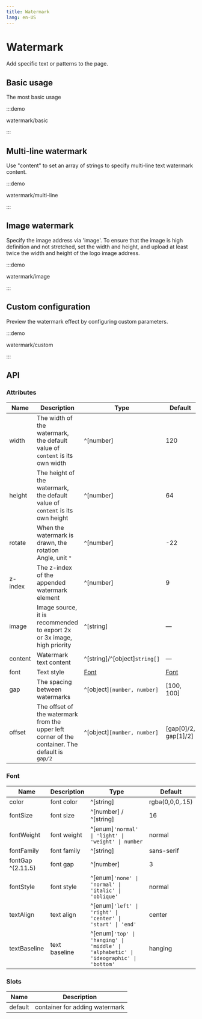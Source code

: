 ```yaml
---
title: Watermark
lang: en-US
---
```


# Watermark

Add specific text or patterns to the page.

## Basic usage

The most basic usage

:::demo

watermark/basic

:::

## Multi-line watermark

Use "content" to set an array of strings to specify multi-line text watermark content.

:::demo

watermark/multi-line

:::

## Image watermark

Specify the image address via 'image'. To ensure that the image is high definition and not stretched, set the width and height, and upload at least twice the width and height of the logo image address.

:::demo

watermark/image

:::

## Custom configuration

Preview the watermark effect by configuring custom parameters.

:::demo

watermark/custom

:::

## API

### Attributes

| Name    | Description                                                                                     | Type                          | Default                    |
| ------- | ----------------------------------------------------------------------------------------------- | ----------------------------- | -------------------------- |
| width   | The width of the watermark, the default value of `content` is its own width                     | ^[number]                     | 120                        |
| height  | The height of the watermark, the default value of `content` is its own height                   | ^[number]                     | 64                         |
| rotate  | When the watermark is drawn, the rotation Angle, unit `°`                                       | ^[number]                     | -22                        |
| z-index | The z-index of the appended watermark element                                                   | ^[number]                     | 9                          |
| image   | Image source, it is recommended to export 2x or 3x image, high priority                         | ^[string]                     | —                          |
| content | Watermark text content                                                                          | ^[string]/^[object]`string[]` | —                          |
| font    | Text style                                                                                      | [Font](#font)                 | [Font](#font)              |
| gap     | The spacing between watermarks                                                                  | ^[object]`[number, number]`   | \[100, 100\]               |
| offset  | The offset of the watermark from the upper left corner of the container. The default is `gap/2` | ^[object]`[number, number]`   | \[gap\[0\]/2, gap\[1\]/2\] |

### Font

| Name              | Description   | Type                                                                                 | Default         |
| ----------------- | ------------- | ------------------------------------------------------------------------------------ | --------------- |
| color             | font color    | ^[string]                                                                            | rgba(0,0,0,.15) |
| fontSize          | font size     | ^[number] / ^[string]                                                                | 16              |
| fontWeight        | font weight   | ^[enum]`'normal' \| 'light' \| 'weight' \| number`                                   | normal          |
| fontFamily        | font family   | ^[string]                                                                            | sans-serif      |
| fontGap ^(2.11.5) | font gap      | ^[number]                                                                            | 3               |
| fontStyle         | font style    | ^[enum]`'none' \| 'normal' \| 'italic' \| 'oblique'`                                 | normal          |
| textAlign         | text align    | ^[enum]`'left' \| 'right' \| 'center' \| 'start' \| 'end' `                          | center          |
| textBaseline      | text baseline | ^[enum]`'top' \| 'hanging' \| 'middle' \| 'alphabetic' \| 'ideographic' \| 'bottom'` | hanging         |

### Slots

| Name    | Description                    |
| ------- | ------------------------------ |
| default | container for adding watermark |

